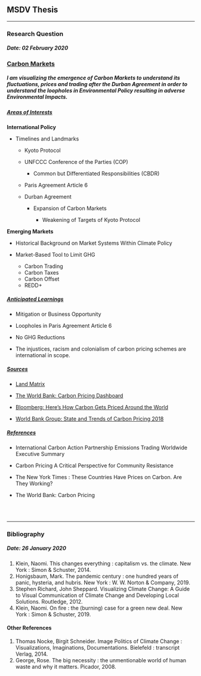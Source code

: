 ## MSDV Thesis <br>

-------------------------------------------------------------------------------------
### Research Question <a name="research-question"></a> <br/> 
##### Date: 02 February 2020 <br>

### <u> Carbon Markets </u> <br>

##### I am visualizing the emergence of Carbon Markets to understand its fluctuations, prices and trading after the Durban Agreement in order to understand the loopholes in Environmental Policy resulting in adverse Environmental Impacts. <br/>

##### <u> Areas of Interests </u>

<b> International Policy </b>

- Timelines and Landmarks

	- Kyoto Protocol
	- UNFCCC Conference of the Parties (COP)

		- Common but Differentiated Responsibilities (CBDR)

	- Paris Agreement Article 6
	- Durban Agreement 

		-  Expansion of Carbon Markets 

			- Weakening of Targets of Kyoto Protocol

<b> Emerging Markets </b>

- Historical Background on
Market Systems Within
Climate Policy
- Market-Based Tool to Limit GHG

	- Carbon Trading
	- Carbon Taxes
	- Carbon Offset
	- REDD+

##### <u> Anticipated Learnings </u>

- Mitigation or Business Opportunity

- Loopholes in Paris Agreement Article 6

- No GHG Reductions

- The injustices, racism and colonialism of carbon pricing schemes are international in scope. 
	
##### <u> Sources </u>

- [Land Matrix](https://landmatrix.org/data/)

- [The World Bank: Carbon Pricing Dashboard](https://carbonpricingdashboard.worldbank.org/map_data)

- [Bloomberg: Here’s How Carbon Gets Priced Around the World](https://www.bloomberg.com/graphics/2018-carbon-pricing/)

- [World Bank Group: State and Trends of Carbon Pricing 2018](https://openknowledge.worldbank.org/bitstream/handle/10986/29687/9781464812927.pdf?sequence=5&isAllowed=y,%20ECOFYS)

##### <u> References </u>

- International Carbon Action Partnership Emissions Trading Worldwide Executive Summary

- Carbon Pricing A Critical Perspective for Community Resistance

- The New York Times : These Countries Have Prices on Carbon. Are They Working?

- The World Bank: Carbon Pricing

<br>
<br>

-----------------------------------------------------------------------------------------------

### Bibliography <a name="bibliography"></a> <br/> 
##### Date: 26 January 2020 <br>

1. Klein, Naomi. This changes everything : capitalism vs. the climate. New York : Simon & Schuster, 2014. <br/>
2. Honigsbaum, Mark. The pandemic century : one hundred years of panic, hysteria, and hubris. New York : W. W. Norton & Company, 2019. <br/>
3. Stephen Richard, John Sheppard. Visualizing Climate Change: A Guide to Visual Communication of Climate Change and Developing Local Solutions. Routledge, 2012. <br/>
4. Klein, Naomi. On fire : the (burning) case for a green new deal. New York : Simon & Schuster, 2019. <br/>

#### Other References
1. Thomas Nocke, Birgit Schneider. Image Politics of Climate Change : Visualizations, Imaginations, Documentations. Bielefeld : transcript Verlag, 2014. <br/>
2. George, Rose. The big necessity : the unmentionable world of human waste and why it matters. Picador, 2008. <br/>